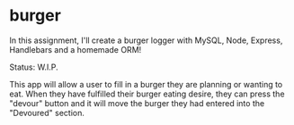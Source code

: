 # burger
In this assignment, I'll create a burger logger with MySQL, Node, Express, Handlebars and a homemade ORM!

Status: W.I.P.

This app will allow a user to fill in a burger they are planning or wanting to eat.  When they have fulfilled their burger eating desire, they can press the "devour" button and it will move the burger they had entered into the "Devoured" section. 
